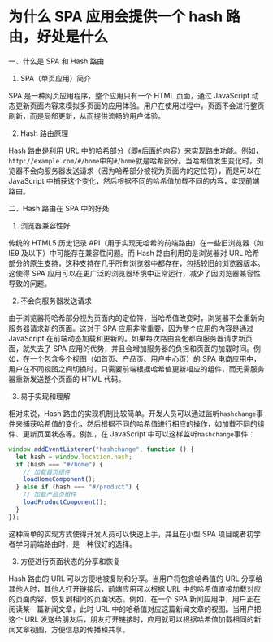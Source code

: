 # 为什么 SPA 应用会提供一个 hash 路由，好处是什么

一、什么是 SPA 和 Hash 路由

1. SPA（单页应用）简介

SPA 是一种网页应用程序，整个应用只有一个 HTML 页面，通过 JavaScript 动态更新页面内容来模拟多页面的应用体验。用户在使用过程中，页面不会进行整页刷新，而是局部更新，从而提供流畅的用户体验。

2. Hash 路由原理

Hash 路由是利用 URL 中的哈希部分（即`#`后面的内容）来实现路由功能。例如，`http://example.com/#/home`中的`#/home`就是哈希部分。当哈希值发生变化时，浏览器不会向服务器发送请求（因为哈希部分被视为页面内的定位符），而是可以在 JavaScript 中捕获这个变化，然后根据不同的哈希值加载不同的内容，实现前端路由。

二、Hash 路由在 SPA 中的好处

1. 浏览器兼容性好

传统的 HTML5 历史记录 API（用于实现无哈希的前端路由）在一些旧浏览器（如 IE9 及以下）中可能存在兼容性问题。而 Hash 路由利用的是浏览器对 URL 哈希部分的原生支持，这种支持在几乎所有浏览器中都存在，包括较旧的浏览器版本。这使得 SPA 应用可以在更广泛的浏览器环境中正常运行，减少了因浏览器兼容性导致的问题。

2. 不会向服务器发送请求

由于浏览器将哈希部分视为页面内的定位符，当哈希值改变时，浏览器不会重新向服务器请求新的页面。这对于 SPA 应用非常重要，因为整个应用的内容是通过 JavaScript 在前端动态加载和更新的。如果每次路由变化都向服务器请求新页面，就失去了 SPA 应用的优势，并且会增加服务器的负担和页面的加载时间。例如，在一个包含多个视图（如首页、产品页、用户中心页）的 SPA 电商应用中，用户在不同视图之间切换时，只需要前端根据哈希值更新相应的组件，而无需服务器重新发送整个页面的 HTML 代码。

3. 易于实现和理解

相对来说，Hash 路由的实现机制比较简单。开发人员可以通过监听`hashchange`事件来捕获哈希值的变化，然后根据不同的哈希值进行相应的操作，如加载不同的组件、更新页面状态等。例如，在 JavaScript 中可以这样监听`hashchange`事件：

```javascript
window.addEventListener("hashchange", function () {
  let hash = window.location.hash;
  if (hash === "#/home") {
    // 加载首页组件
    loadHomeComponent();
  } else if (hash === "#/product") {
    // 加载产品页组件
    loadProductComponent();
  }
});
```

这种简单的实现方式使得开发人员可以快速上手，并且在小型 SPA 项目或者初学者学习前端路由时，是一种很好的选择。

3. 方便进行页面状态的分享和恢复

Hash 路由的 URL 可以方便地被复制和分享。当用户将包含哈希值的 URL 分享给其他人时，其他人打开链接后，前端应用可以根据 URL 中的哈希值直接加载对应的页面内容，恢复到相同的页面状态。例如，在一个 SPA 新闻应用中，用户正在阅读某一篇新闻文章，此时 URL 中的哈希值对应这篇新闻文章的视图。当用户把这个 URL 发送给朋友后，朋友打开链接时，应用就可以根据哈希值加载相同的新闻文章视图，方便信息的传播和共享。
